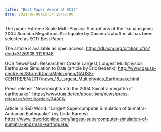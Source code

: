 ```yaml
---
title: "Best Paper Award at SC17"
date: 2021-07-08T15:54:15+02:00
---
```

The paper Extreme Scale Multi-Physics Simulations of the Tsunamigenic 2004 Sumatra Megathrust Earthquake by Carsten Uphoff et al. has been selected as SC17 Best Paper. 

The article is available as open access:
https://dl.acm.org/citation.cfm?doid=3126908.3126948

GCS NewsFlash: Researchers Create Largest, Longest Multiphysics Earthquake Simulation to Date (article by Eric Gedenk):
http://www.gauss-centre.eu/SharedDocs/Meldungen/GAUSS-CENTRE/EN/2017/news_18_Largest_Multiphysics_Earthquake.html

Press release "New insights into the 2004 Sumatra megathrust earthquake":
https://www.tum.de/en/about-tum/news/press-releases/detail/article/34300/

Article in R&D World: "Largest Supercomputer Simulation of Sumatra-Andaman Earthquake" (by Linda Barney)
https://www.rdworldonline.com/largest-supercomputer-simulation-of-sumatra-andaman-earthquake/